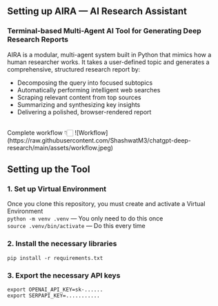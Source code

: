 <h2>Setting up AIRA — AI Research Assistant
<h3>Terminal-based Multi-Agent AI Tool for Generating Deep Research Reports</h3>

AIRA is a modular, multi-agent system built in Python that mimics how a human researcher works. It takes a user-defined topic and generates a comprehensive, structured research report by:
- Decomposing the query into focused subtopics
- Automatically performing intelligent web searches
- Scraping relevant content from top sources
- Summarizing and synthesizing key insights
- Delivering a polished, browser-rendered report
<br/>
Complete workflow 👇🏻
![Workflow](https://raw.githubusercontent.com/ShashwatM3/chatgpt-deep-research/main/assets/workflow.jpeg)

<h2>Setting up the Tool</h2>
<h3>1. Set up Virtual Environment</h3>
Once you clone this repository, you must create and activate a Virtual Environment<br/>
<code>python -m venv .venv</code> — You only need to do this once<br/>
<code>source .venv/bin/activate</code> — Do this every time
<h3>2. Install the necessary libraries</h3>
<code>pip install -r requirements.txt</code>
<h3>3. Export the necessary API keys</h3>
<code>export OPENAI_API_KEY=sk-......</code><br/>
<code>export SERPAPI_KEY=...........</code>

